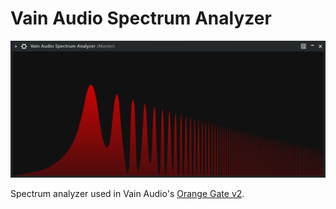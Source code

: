# Vain Audio Spectrum Analyzer

![alt text](screenshot.png "Screenshot")

Spectrum analyzer used in Vain Audio's [Orange Gate v2](https://vainaudio.com/product/orange-gate/).